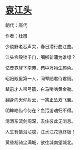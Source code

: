 # [哀江头](http://so.gushiwen.org/view_10414.aspx)

朝代：唐代

作者：[杜甫](http://so.gushiwen.org/author_474.aspx)

少陵野老吞声哭，春日潜行曲江曲。

江头宫殿锁千门，细柳新蒲为谁绿？

忆昔霓旌下南苑，苑中万物生颜色。

昭阳殿里第一人，同辇随君侍君侧。

辇前才人带弓箭，白马嚼啮黄金勒。

翻身向天仰射云，一笑正坠双飞翼。

明眸皓齿今何在？血污游魂归不得。

清渭东流剑阁深，去住彼此无消息。

人生有情泪沾臆，江水江花岂终极！

黄昏胡骑尘满城，欲往城南望城北。

